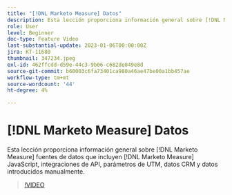 ```yaml
---
title: "[!DNL Marketo Measure] Datos"
description: Esta lección proporciona información general sobre [!DNL Marketo Measure] fuentes de datos que incluyen [!DNL Marketo Measure] JavaScript, integraciones de API, parámetros de UTM, datos CRM y datos introducidos manualmente.
role: User
level: Beginner
doc-type: Feature Video
last-substantial-update: 2023-01-06T00:00:00Z
jira: KT-11680
thumbnail: 347234.jpeg
exl-id: 462ffcdd-d59e-44c3-9b06-c682de049e8d
source-git-commit: b60003c6fa73401ca980a46ae47be00a1bb457ae
workflow-type: tm+mt
source-wordcount: '44'
ht-degree: 4%

---
```


# [!DNL Marketo Measure] Datos

Esta lección proporciona información general sobre [!DNL Marketo Measure] fuentes de datos que incluyen [!DNL Marketo Measure] JavaScript, integraciones de API, parámetros de UTM, datos CRM y datos introducidos manualmente.

>[!VIDEO](https://video.tv.adobe.com/v/347234/?quality=12&learn=on)

